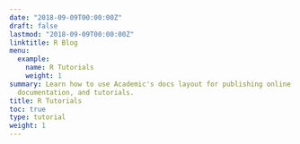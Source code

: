 ```yaml
---
date: "2018-09-09T00:00:00Z"
draft: false
lastmod: "2018-09-09T00:00:00Z"
linktitle: R Blog
menu:
  example:
    name: R Tutorials
    weight: 1
summary: Learn how to use Academic's docs layout for publishing online courses, software
  documentation, and tutorials.
title: R Tutorials
toc: true
type: tutorial
weight: 1
---
```

